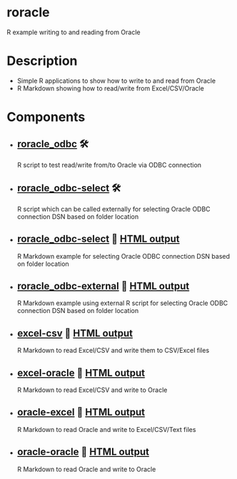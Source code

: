 # roracle
R example writing to and reading from Oracle

# Description

- Simple R applications to show how to write to and read from Oracle
- R Markdown showing how to read/write from Excel/CSV/Oracle

# Components
- ## [roracle_odbc](https://github.com/DykemaBill/roracle/blob/main/roracle_odbc.R) :hammer_and_wrench:
    R script to test read/write from/to Oracle via ODBC connection
- ## [roracle_odbc-select](https://github.com/DykemaBill/roracle/blob/main/roracle_odbc-select.R) :hammer_and_wrench:
    R script which can be called externally for selecting Oracle ODBC connection DSN based on folder location
- ## [roracle_odbc-select](https://github.com/DykemaBill/roracle/blob/main/roracle_odbc-select.Rmd) :notebook: [HTML output](https://github.com/DykemaBill/roracle/blob/main/roracle_odbc-select.html)
    R Markdown example for selecting Oracle ODBC connection DSN based on folder location
- ## [roracle_odbc-external](https://github.com/DykemaBill/roracle/blob/main/roracle_odbc-external.Rmd) :notebook: [HTML output](https://github.com/DykemaBill/roracle/blob/main/roracle_odbc-external.html)
    R Markdown example using external R script for selecting Oracle ODBC connection DSN based on folder location
- ## [excel-csv](https://github.com/DykemaBill/roracle/blob/main/excel-csv.Rmd) :notebook: [HTML output](https://github.com/DykemaBill/roracle/blob/main/excel-csv.html)
    R Markdown to read Excel/CSV and write them to CSV/Excel files
- ## [excel-oracle](https://github.com/DykemaBill/roracle/blob/main/excel-oracle.Rmd) :notebook: [HTML output](https://github.com/DykemaBill/roracle/blob/main/excel-oracle.html)
    R Markdown to read Excel/CSV and write to Oracle
- ## [oracle-excel](https://github.com/DykemaBill/roracle/blob/main/oracle-excel.Rmd) :notebook: [HTML output](https://github.com/DykemaBill/roracle/blob/main/oracle-excel.html)
    R Markdown to read Oracle and write to Excel/CSV/Text files
- ## [oracle-oracle](https://github.com/DykemaBill/roracle/blob/main/oracle-oracle.Rmd) :notebook: [HTML output](https://github.com/DykemaBill/roracle/blob/main/oracle-oracle.html)
    R Markdown to read Oracle and write to Oracle